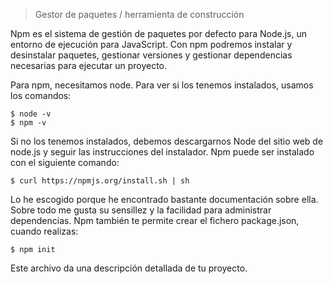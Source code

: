 > Gestor de paquetes / herramienta de construcción

Npm es el sistema de gestión de paquetes por defecto para Node.js, un entorno de ejecución para JavaScript. Con npm podremos instalar y desinstalar paquetes, gestionar versiones y gestionar dependencias necesarias para ejecutar un proyecto.

Para npm, necesitamos node. Para ver si los tenemos instalados, usamos los comandos:
~~~
$ node -v
$ npm -v
~~~

Si no los tenemos instalados, debemos descargarnos Node del sitio web de node.js y seguir las instrucciones del instalador.
Npm puede ser instalado con el siguiente comando:

~~~
$ curl https://npmjs.org/install.sh | sh
~~~


Lo he escogido porque he encontrado bastante documentación sobre ella. Sobre todo me gusta su sensillez y la facilidad para administrar dependencias. 
Npm también te permite crear el fichero package.json, cuando realizas:
~~~
$ npm init
~~~
Este archivo da una descripción detallada de tu proyecto.


